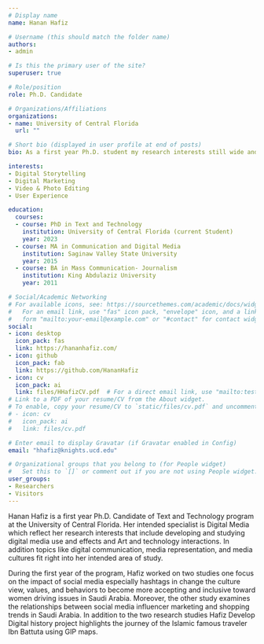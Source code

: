```yaml
---
# Display name
name: Hanan Hafiz

# Username (this should match the folder name)
authors:
- admin

# Is this the primary user of the site?
superuser: true

# Role/position
role: Ph.D. Candidate

# Organizations/Affiliations
organizations:
- name: University of Central Florida
  url: ""

# Short bio (displayed in user profile at end of posts)
bio: As a first year Ph.D. student my research interests still wide and abroad mainly I working now on the digital media effects include the use of digital media and how it reflect on Social, Political, and Cultural Changes in Saudi Arabia.

interests:
- Digital Storytelling
- Digital Marketing
- Video & Photo Editing
- User Experience

education:
  courses:
  - course: PhD in Text and Technology
    institution: University of Central Florida (current Student)
    year: 2023
  - course: MA in Communication and Digital Media
    institution: Saginaw Valley State University
    year: 2015
  - course: BA in Mass Communication- Journalism
    institution: King Abdulaziz University
    year: 2011

# Social/Academic Networking
# For available icons, see: https://sourcethemes.com/academic/docs/widgets/#icons
#   For an email link, use "fas" icon pack, "envelope" icon, and a link in the
#   form "mailto:your-email@example.com" or "#contact" for contact widget.
social:
- icon: desktop
  icon_pack: fas
  link: https://hananhafiz.com/
- icon: github
  icon_pack: fab
  link: https://github.com/HananHafiz
- icon: cv
  icon_pack: ai
  link: files/HHafizCV.pdf  # For a direct email link, use "mailto:test@example.org".
# Link to a PDF of your resume/CV from the About widget.
# To enable, copy your resume/CV to `static/files/cv.pdf` and uncomment the lines below.  
# - icon: cv
#   icon_pack: ai
#   link: files/cv.pdf

# Enter email to display Gravatar (if Gravatar enabled in Config)
email: "hhafiz@knights.ucd.edu"

# Organizational groups that you belong to (for People widget)
#   Set this to `[]` or comment out if you are not using People widget.  
user_groups:
- Researchers
- Visitors
---
```


Hanan Hafiz is a first year Ph.D. Candidate of Text and Technology program at the University of Central Florida. Her intended specialist is Digital Media which reflect her research interests that include developing and studying digital media use and effects and Art and technology interactions. In addition topics like digital communication, media representation, and media cultures fit right into her intended area of study.

During the first year of the program, Hafiz worked on two studies one focus on the impact of social media especially hashtags in change the culture view, values, and behaviors to become more accepting and inclusive toward women driving issues in Saudi Arabia. Moreover, the other study examines the relationships between social media influencer marketing and shopping trends in Saudi Arabia. In addition to the two research studies Hafiz Develop Digital history project highlights the journey of the Islamic famous traveler Ibn Battuta using GIP maps.
